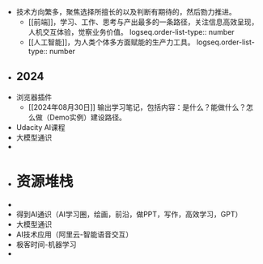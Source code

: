 - 技术方向繁多，聚焦选择所擅长的以及判断有期待的，然后勠力推进。
	- [[前端]]，学习、工作、思考与产出最多的一条路径，关注信息高效呈现，人机交互体验，觉察业务价值。
	  logseq.order-list-type:: number
	- [[人工智能]]，为人类个体多方面赋能的生产力工具。
	  logseq.order-list-type:: number
- ## 2024
- 浏览器插件
	- [[2024年08月30日]] 输出学习笔记，包括内容：是什么？能做什么？怎么做（Demo实例）建设路径。
- Udacity AI课程
- 大模型通识
-
- # 资源堆栈
-
- 得到AI通识（AI学习圈，绘画，前沿，做PPT，写作，高效学习，GPT）
- 大模型通识
- AI技术应用（阿里云-智能语音交互）
- 极客时间-机器学习
-